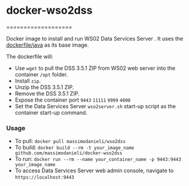 # docker-wso2dss
===================

Docker image to install and run WS02 Data Services Server . It uses the [dockerfile/java](https://index.docker.io/u/dockerfile/java/) as its base image.


The dockerfile will:

* Use `wget` to pull the DSS 3.5.1 ZIP from WS02 web server into the container `/opt` folder.
* Install `zip`.
* Unzip the DSS 3.5.1 ZIP.
* Remove the DSS 3.5.1 ZIP.
* Expose the container port `9443` `11111` `9999` `4000`
* Set the Data Services Server `wso2server.sh` start-up script as the container start-up command.

### Usage
* To pull: `docker pull massimodanieli/wso2dss`
* To build: `docker build --rm -t your_image_name github.com/massimodanieli/docker-wso2dss`
* To run: `docker run --rm --name your_container_name -p 9443:9443 your_image_name`
* To access Data Services Server web admin console, navigate to `https://localhost:9443`

